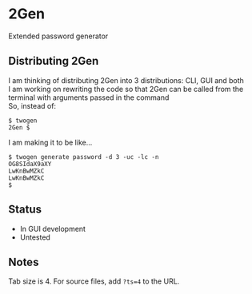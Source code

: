 # 2Gen
Extended password generator

## Distributing 2Gen
I am thinking of distributing 2Gen into 3 distributions: CLI, GUI and both  
I am working on rewriting the code so that 2Gen can be called from the terminal with arguments passed in the command  
So, instead of:
```
$ twogen
2Gen $ 
```
I am making it to be like...
```
$ twogen generate password -d 3 -uc -lc -n
OG8SIdaX9aXY
LwKnBwMZkC
LwKnBwMZkC
$
```

## Status
- In GUI development  
- Untested

## Notes
Tab size is 4. For source files, add ```?ts=4``` to the URL.
